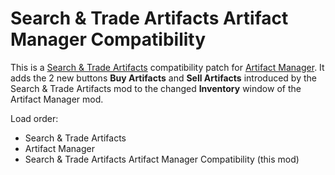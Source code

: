 # Search & Trade Artifacts Artifact Manager Compatibility

This is a [Search & Trade Artifacts](https://steamcommunity.com/sharedfiles/filedetails/?id=2962238514) compatibility patch for [Artifact Manager](https://steamcommunity.com/sharedfiles/filedetails/?id=2886417277). It adds the 2 new buttons **Buy Artifacts** and **Sell Artifacts** introduced by the Search & Trade Artifacts mod to the changed **Inventory** window of the Artifact Manager mod. 

Load order:

* Search & Trade Artifacts
* Artifact Manager
* Search & Trade Artifacts Artifact Manager Compatibility (this mod)
